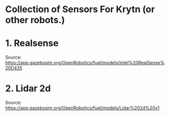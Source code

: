 # Collection of Sensors For Krytn (or other robots.)


# 1. Realsense 
Source: 
https://app.gazebosim.org/OpenRobotics/fuel/models/Intel%20RealSense%20D435

# 2. Lidar 2d
Source:
https://app.gazebosim.org/OpenRobotics/fuel/models/Lidar%202d%20v1
